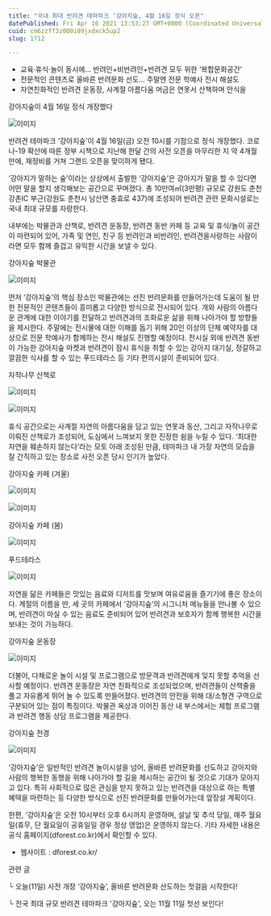 ```yaml
---
title: "국내 최대 반려견 테마파크 ‘강아지숲, 4월 16일 정식 오픈"
datePublished: Fri Apr 16 2021 13:53:27 GMT+0000 (Coordinated Universal Time)
cuid: cm6zzff3z000i09jxdxck5up2
slug: 1712

---
```



- 교육·휴식·놀이 동시에… 반려인+비반려인+반려견 모두 위한 ‘복합문화공간’
- 전문적인 콘텐츠로 올바른 반려문화 선도… 주말엔 전문 학예사 전시 해설도
- 자연친화적인 반려견 운동장, 사계절 아름다움 머금은 연못서 산책하며 안식을

강아지숲이 4월 16일 정식 개장했다

![이미지](https://cdn.hashnode.com/res/hashnode/image/upload/v1739248101800/9e07d026-1d91-473c-9e2c-b5f038375f4e.jpeg)

반려견 테마파크 ‘강아지숲’이 4월 16일(금) 오전 10시를 기점으로 정식 개장했다. 코로나-19 확산에 따른 정부 시책으로 지난해 한달 간의 사전 오픈을 마무리한 지 약 4개월 만에, 재정비를 거쳐 그랜드 오픈을 맞이하게 됐다.

‘강아지가 말하는 숲’이라는 상상에서 출발한 ‘강아지숲’은 강아지가 말을 할 수 있다면 어떤 말을 할지 생각해보는 공간으로 꾸며졌다. 총 10만여㎡(3만평) 규모로 강원도 춘천 강촌IC 부근(강원도 춘천시 남산면 충효로 437)에 조성되어 반려견 관련 문화시설로는 국내 최대 규모를 자랑한다.

내부에는 박물관과 산책로, 반려견 운동장, 반려견 동반 카페 등 교육 및 휴식/놀이 공간이 마련되어 있어, 가족 및 연인, 친구 등 반려인과 비반려인, 반려견을사랑하는 사람이라면 모두 함께 즐겁고 유익한 시간을 보낼 수 있다.

강아지숲 박물관

![이미지](https://cdn.hashnode.com/res/hashnode/image/upload/v1739248104316/ae07d989-d79a-4945-b375-9d6c079fb16e.jpeg)

먼저 ‘강아지숲’의 핵심 장소인 박물관에는 선진 반려문화를 만들어가는데 도움이 될 만한 전문적인 콘텐츠들이 흥미롭고 다양한 방식으로 전시되어 있다. 개와 사람의 아름다운 관계에 대한 이야기를 전달하고 반려견과의 조화로운 삶을 위해 나아가야 할 방향들을 제시한다. 주말에는 전시물에 대한 이해를 돕기 위해 20인 이상의 단체 예약자를 대상으로 전문 학예사가 함께하는 전시 해설도 진행할 예정이다. 전시실 외에 반려견 동반이 가능한 강아지숲 마켓과 반려견이 잠시 휴식을 취할 수 있는 강아지 대기실, 정갈하고 깔끔한 식사를 할 수 있는 푸드테라스 등 기타 편의시설이 준비되어 있다.

자작나무 산책로

![이미지](https://cdn.hashnode.com/res/hashnode/image/upload/v1739248106728/bd2f5613-90cf-45d4-96ea-bf2474aaf9ad.jpeg)

![이미지](https://cdn.hashnode.com/res/hashnode/image/upload/v1739248109476/1fe76513-9a63-4adf-99a7-102a553ea809.jpeg)

휴식 공간으로는 사계절 자연의 아름다움을 담고 있는 연못과 동산, 그리고 자작나무로 이뤄진 산책로가 조성되어, 도심에서 느껴보지 못한 진정한 쉼을 누릴 수 있다. ‘최대한 자연을 훼손하지 않는다’라는 모토 아래 조성된 만큼, 테마파크 내 가장 자연의 모습을 잘 간직하고 있는 장소로 사전 오픈 당시 인기가 높았다.

강아지숲 카페 (겨울)

![이미지](https://cdn.hashnode.com/res/hashnode/image/upload/v1739248111875/51ac3a0a-1ab4-4d18-888d-bc3eb0d34c33.jpeg)

![이미지](https://cdn.hashnode.com/res/hashnode/image/upload/v1739248114310/5d0bfa81-be5e-4dfb-871a-584dac1acfb0.jpeg)

강아지숲 카페 (봄)

![이미지](https://cdn.hashnode.com/res/hashnode/image/upload/v1739248116863/b431fe88-554a-4deb-8565-bb4c830daba6.jpeg)

푸드테라스

![이미지](https://cdn.hashnode.com/res/hashnode/image/upload/v1739248118947/0ca99059-2117-42fe-8ad9-222077cbb212.jpeg)

자연을 닮은 카페들은 맛있는 음료와 디저트를 맛보며 여유로움을 즐기기에 좋은 장소이다. 계절의 이름을 딴, 세 곳의 카페에서 ‘강아지숲’의 시그니처 메뉴들을 만나볼 수 있으며, 반려견이 마실 수 있는 음료도 준비되어 있어 반려견과 보호자가 함께 행복한 시간을 보내는 것이 가능하다.

강아지숲 운동장

![이미지](https://cdn.hashnode.com/res/hashnode/image/upload/v1739248121810/0a4a5fb5-0e8f-4ead-bd29-9b661f869d9e.jpeg)

더불어, 다채로운 놀이 시설 및 프로그램으로 방문객과 반려견에게 잊지 못할 추억을 선사할 예정이다. 반려견 운동장은 자연 친화적으로 조성되었으며, 반려견들이 산책줄을 풀고 자유롭게 뛰어 놀 수 있도록 만들어졌다. 반려견의 안전을 위해 대/소형견 구역으로 구분되어 있는 점이 특징이다. 박물관 옥상과 이어진 동산 내 부스에서는 체험 프로그램과 반려견 행동 상담 프로그램을 제공한다.

강아지숲 전경

![이미지](https://cdn.hashnode.com/res/hashnode/image/upload/v1739248124594/e7c157dd-2942-48dc-a789-4df5d34c1803.jpeg)

‘강아지숲’은 일반적인 반려견 놀이시설을 넘어, 올바른 반려문화를 선도하고 강아지와 사람의 행복한 동행을 위해 나아가야 할 길을 제시하는 공간이 될 것으로 기대가 모아지고 있다. 특히 사회적으로 많은 관심을 받지 못하고 있는 반려견을 대상으로 하는 특별 혜택을 마련하는 등 다양한 방식으로 선진 반려문화를 만들어가는데 앞장설 계획이다.

한편, ‘강아지숲’은 오전 10시부터 오후 6시까지 운영하며, 설날 및 추석 당일, 매주 월요일(휴무, 단 월요일이 공휴일일 경우 정상 영업)은 운영하지 않는다. 기타 자세한 내용은 공식 홈페이지(dforest.co.kr)에서 확인할 수 있다.

- 웹사이트 : dforest.co.kr/

관련 글

└ 오늘(11일) 사전 개장 ‘강아지숲’, 올바른 반려문화 선도하는 첫걸음 시작한다!

└ 전국 최대 규모 반려견 테마파크 '강아지숲', 오는 11월 11일 첫선 보인다!